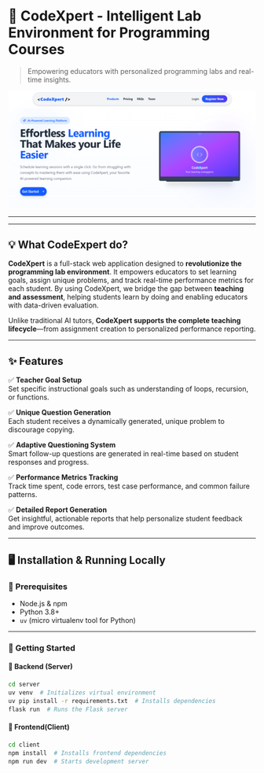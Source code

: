 # 🚀 CodeXpert - Intelligent Lab Environment for Programming Courses

> Empowering educators with personalized programming labs and real-time insights.

![CodeXpert Banner](./client/src/assets/codeexp1.png) <!-- You can update this with your banner image -->

---


---

## 💡 What CodeExpert do?

**CodeXpert** is a full-stack web application designed to **revolutionize the programming lab environment**. It empowers educators to set learning goals, assign unique problems, and track real-time performance metrics for each student. By using CodeXpert, we bridge the gap between **teaching and assessment**, helping students learn by doing and enabling educators with data-driven evaluation.

Unlike traditional AI tutors, **CodeXpert supports the complete teaching lifecycle**—from assignment creation to personalized performance reporting.

---

## ✨ Features

✅ **Teacher Goal Setup**  
Set specific instructional goals such as understanding of loops, recursion, or functions.

✅ **Unique Question Generation**  
Each student receives a dynamically generated, unique problem to discourage copying.

✅ **Adaptive Questioning System**  
Smart follow-up questions are generated in real-time based on student responses and progress.

✅ **Performance Metrics Tracking**  
Track time spent, code errors, test case performance, and common failure patterns.

✅ **Detailed Report Generation**  
Get insightful, actionable reports that help personalize student feedback and improve outcomes.

---

## 🖥️ Installation & Running Locally

### 🔧 Prerequisites

- Node.js & npm
- Python 3.8+
- `uv` (micro virtualenv tool for Python)

---

### 🚀 Getting Started

#### 🧠 Backend (Server)

```bash
cd server
uv venv  # Initializes virtual environment
uv pip install -r requirements.txt  # Installs dependencies
flask run  # Runs the Flask server
```

#### 🧠 Frontend(Client)
```bash
cd client
npm install  # Installs frontend dependencies
npm run dev  # Starts development server
```

